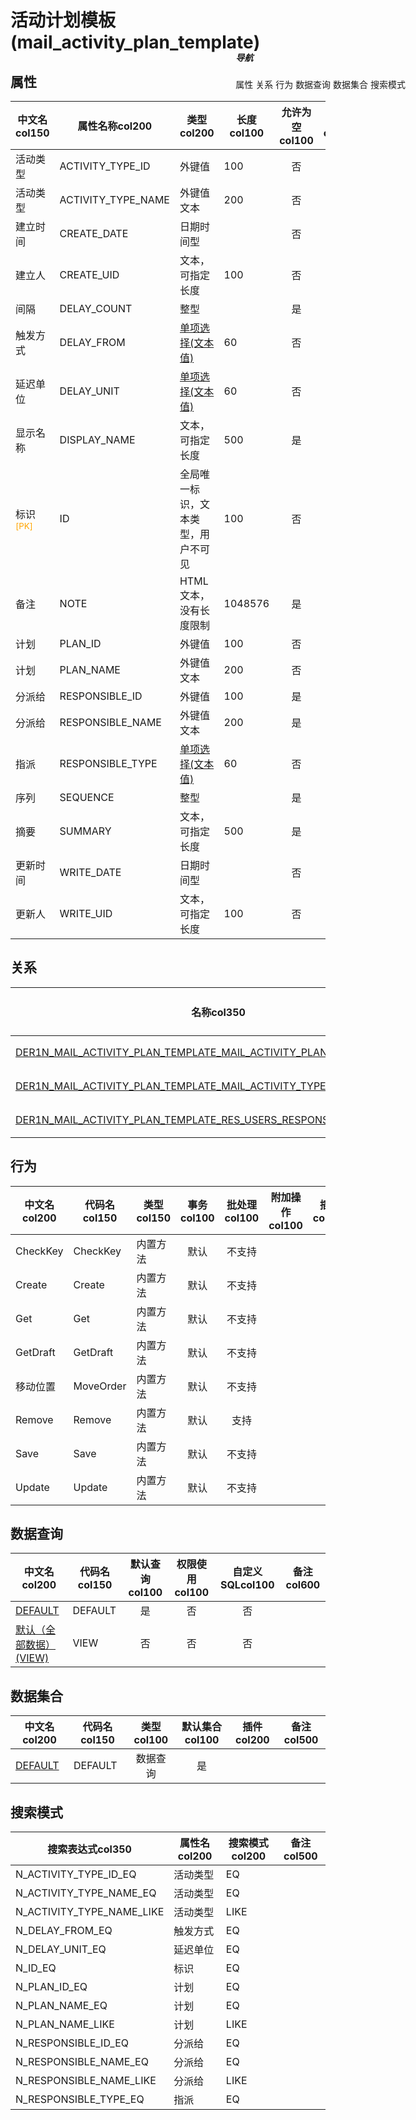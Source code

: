 # 活动计划模板(mail_activity_plan_template)  <!-- {docsify-ignore-all} -->


## 属性
|    中文名col150 | 属性名称col200           | 类型col200     | 长度col100    |允许为空col100    |  备注col500  |
| --------   |------------| -----  | -----  | :----: | -------- |
|活动类型|ACTIVITY_TYPE_ID|外键值|100|否||
|活动类型|ACTIVITY_TYPE_NAME|外键值文本|200|否||
|建立时间|CREATE_DATE|日期时间型||否||
|建立人|CREATE_UID|文本，可指定长度|100|否||
|间隔|DELAY_COUNT|整型||是||
|触发方式|DELAY_FROM|[单项选择(文本值)](index/dictionary_index#mail_activity_plan_template_delay_from "触发方式")|60|否||
|延迟单位|DELAY_UNIT|[单项选择(文本值)](index/dictionary_index#mail_activity_plan_template_delay_unit "延迟单位")|60|否||
|显示名称|DISPLAY_NAME|文本，可指定长度|500|是||
|标识<sup class="footnote-symbol"><font color=orange>[PK]</font></sup>|ID|全局唯一标识，文本类型，用户不可见|100|否||
|备注|NOTE|HTML文本，没有长度限制|1048576|是||
|计划|PLAN_ID|外键值|100|否||
|计划|PLAN_NAME|外键值文本|200|否||
|分派给|RESPONSIBLE_ID|外键值|100|是||
|分派给|RESPONSIBLE_NAME|外键值文本|200|是||
|指派|RESPONSIBLE_TYPE|[单项选择(文本值)](index/dictionary_index#mail_activity_plan_template_responsible_type "指派")|60|否||
|序列|SEQUENCE|整型||是||
|摘要|SUMMARY|文本，可指定长度|500|是||
|更新时间|WRITE_DATE|日期时间型||否||
|更新人|WRITE_UID|文本，可指定长度|100|否||


## 关系

<el-row>
<el-tabs v-model="show_der">
<el-tab-pane label="从关系" name="minor">

|  名称col350   | 主实体col200   | 关系类型col200   |    备注col500  |
| -------- |---------- |-----------|----- |
|[DER1N_MAIL_ACTIVITY_PLAN_TEMPLATE_MAIL_ACTIVITY_PLAN_PLAN_ID](der/DER1N_MAIL_ACTIVITY_PLAN_TEMPLATE_MAIL_ACTIVITY_PLAN_PLAN_ID)|[活动计划(MAIL_ACTIVITY_PLAN)](module/mail/mail_activity_plan)|1:N关系||
|[DER1N_MAIL_ACTIVITY_PLAN_TEMPLATE_MAIL_ACTIVITY_TYPE_ACTIVITY_TYPE_ID](der/DER1N_MAIL_ACTIVITY_PLAN_TEMPLATE_MAIL_ACTIVITY_TYPE_ACTIVITY_TYPE_ID)|[活动类型(MAIL_ACTIVITY_TYPE)](module/mail/mail_activity_type)|1:N关系||
|[DER1N_MAIL_ACTIVITY_PLAN_TEMPLATE_RES_USERS_RESPONSIBLE_ID](der/DER1N_MAIL_ACTIVITY_PLAN_TEMPLATE_RES_USERS_RESPONSIBLE_ID)|[用户(RES_USERS)](module/base/res_users)|1:N关系||

</el-tab-pane>
</el-tabs>
</el-row>

## 行为
| 中文名col200    | 代码名col150    | 类型col150    | 事务col100   | 批处理col100   | 附加操作col100  | 插件col150    |  备注col300  |
| -------- |---------- |----------- |:----:|:----:|---------| ----- | ----- |
|CheckKey|CheckKey|内置方法|默认|不支持||||
|Create|Create|内置方法|默认|不支持||||
|Get|Get|内置方法|默认|不支持||||
|GetDraft|GetDraft|内置方法|默认|不支持||||
|移动位置|MoveOrder|内置方法|默认|不支持||||
|Remove|Remove|内置方法|默认|支持||||
|Save|Save|内置方法|默认|不支持||||
|Update|Update|内置方法|默认|不支持||||

## 数据查询
| 中文名col200    | 代码名col150    | 默认查询col100 | 权限使用col100 | 自定义SQLcol100 |  备注col600|
| --------  | --------   | :----:  |:----:  | :----:  |----- |
|[DEFAULT](module/mail/mail_activity_plan_template/query/Default)|DEFAULT|是|否 |否 ||
|[默认（全部数据）(VIEW)](module/mail/mail_activity_plan_template/query/View)|VIEW|否|否 |否 ||

## 数据集合
| 中文名col200  | 代码名col150  | 类型col100 | 默认集合col100 |   插件col200|   备注col500|
| --------  | --------   | :----:   | :----:   | ----- |----- |
|[DEFAULT](module/mail/mail_activity_plan_template/dataset/Default)|DEFAULT|数据查询|是|||

## 搜索模式
|   搜索表达式col350   |    属性名col200    |    搜索模式col200        |备注col500  |
| -------- |------------|------------|------|
|N_ACTIVITY_TYPE_ID_EQ|活动类型|EQ||
|N_ACTIVITY_TYPE_NAME_EQ|活动类型|EQ||
|N_ACTIVITY_TYPE_NAME_LIKE|活动类型|LIKE||
|N_DELAY_FROM_EQ|触发方式|EQ||
|N_DELAY_UNIT_EQ|延迟单位|EQ||
|N_ID_EQ|标识|EQ||
|N_PLAN_ID_EQ|计划|EQ||
|N_PLAN_NAME_EQ|计划|EQ||
|N_PLAN_NAME_LIKE|计划|LIKE||
|N_RESPONSIBLE_ID_EQ|分派给|EQ||
|N_RESPONSIBLE_NAME_EQ|分派给|EQ||
|N_RESPONSIBLE_NAME_LIKE|分派给|LIKE||
|N_RESPONSIBLE_TYPE_EQ|指派|EQ||

<div style="display: block; overflow: hidden; position: fixed; top: 140px; right: 100px;">

##### 导航
<el-anchor >
<el-anchor-link :href="`#/module/mail/mail_activity_plan_template?id=属性`">
  属性
</el-anchor-link>
<el-anchor-link :href="`#/module/mail/mail_activity_plan_template?id=关系`">
  关系
</el-anchor-link>
<el-anchor-link :href="`#/module/mail/mail_activity_plan_template?id=行为`">
  行为
</el-anchor-link>
<el-anchor-link :href="`#/module/mail/mail_activity_plan_template?id=数据查询`">
  数据查询
</el-anchor-link>
<el-anchor-link :href="`#/module/mail/mail_activity_plan_template?id=数据集合`">
  数据集合
</el-anchor-link>
<el-anchor-link :href="`#/module/mail/mail_activity_plan_template?id=搜索模式`">
  搜索模式
</el-anchor-link>
</el-anchor>
</div>

<script>
 const { createApp } = Vue
  createApp({
    data() {
      return {
show_der:'minor',


      }
    },
    methods: {
    }
  }).use(ElementPlus).mount('#app')
</script>